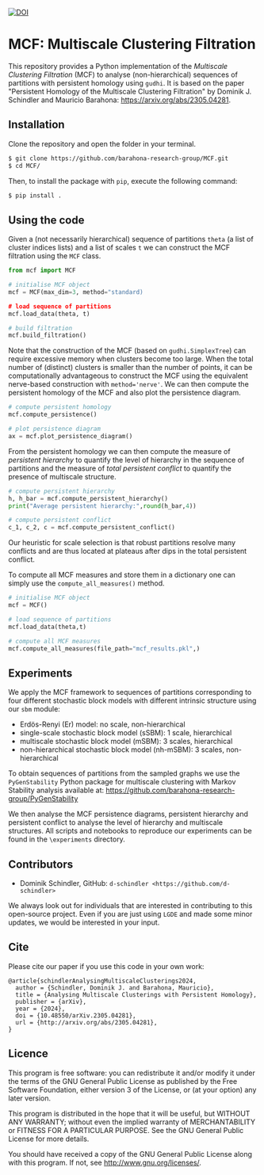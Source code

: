 [![DOI](https://zenodo.org/badge/486166159.svg)](https://zenodo.org/doi/10.5281/zenodo.12665882)

# MCF: Multiscale Clustering Filtration

This repository provides a Python implementation of the *Multiscale Clustering Filtration* (MCF) to analyse (non-hierarchical) sequences of partitions with persistent homology using `gudhi`. It is based on the paper "Persistent Homology of the Multiscale Clustering Filtration" by Dominik J. Schindler and Mauricio Barahona: https://arxiv.org/abs/2305.04281.


## Installation
Clone the repository and open the folder in your terminal. 

```bash
$ git clone https://github.com/barahona-research-group/MCF.git
$ cd MCF/
```

Then, to install the package with ``pip``, execute the following command:

```bash
$ pip install .
```

## Using the code

Given a (not necessarily hierarchical) sequence of partitions `theta` (a list of cluster indices lists) and a list of scales `t` we can construct the MCF filtration using the `MCF` class.

```Python
from mcf import MCF

# initialise MCF object
mcf = MCF(max_dim=3, method="standard)

# load sequence of partitions
mcf.load_data(theta, t)

# build filtration
mcf.build_filtration()
```

Note that the construction of the MCF (based on `gudhi.SimplexTree`) can require excessive memory when clusters become too large. When the total number of (distinct) clusters is smaller than the number of points, it can be computationally advantageous to construct the MCF using the equivalent nerve-based construction with `method='nerve'`. We can then compute the persistent homology of the MCF and also plot the persistence diagram.

```Python
# compute persistent homology
mcf.compute_persistence()

# plot persistence diagram
ax = mcf.plot_persistence_diagram()
```

From the persistent homology we can then compute the measure of *persistent hierarchy* to quantify the level of hierarchy in the sequence of partitions and the measure of *total persistent conflict* to quantify the presence of multiscale structure. 

```Python
# compute persistent hierarchy
h, h_bar = mcf.compute_persistent_hierarchy()
print("Average persistent hierarchy:",round(h_bar,4))

# compute persistent conflict
c_1, c_2, c = mcf.compute_persistent_conflict()
```

Our heuristic for scale selection is that robust partitions resolve many conflicts and are thus located at plateaus after dips in the total persistent conflict.

To compute all MCF measures and store them in a dictionary one can simply use the `compute_all_measures()` method.

```Python
# initialise MCF object
mcf = MCF()

# load sequence of partitions
mcf.load_data(theta,t)

# compute all MCF measures
mcf.compute_all_measures(file_path="mcf_results.pkl",)
```


## Experiments

We apply the MCF framework to sequences of partitions corresponding to four different stochastic block models with different intrinsic structure using our `sbm` module:

- Erdös-Renyi (Er) model: no scale, non-hierarchical
- single-scale stochastic block model (sSBM): 1 scale, hierarchical
- multiscale stochastic block model (mSBM): 3 scales, hierarchical
- non-hierarchical stochastic block model (nh-mSBM): 3 scales, non-hierarchical

To obtain sequences of partitions from the sampled graphs we use the `PyGenStability` Python package for multiscale clustering with Markov Stability analysis available at: https://github.com/barahona-research-group/PyGenStability

We then analyse the MCF persistence diagrams, persistent hierarchy and persistent conflict to analyse the level of hierarchy and multiscale structures. All scripts and notebooks to reproduce our experiments can be found in the `\experiments` directory.

## Contributors

- Dominik Schindler, GitHub: `d-schindler <https://github.com/d-schindler>`

We always look out for individuals that are interested in contributing to this open-source project. Even if you are just using `LGDE` and made some minor updates, we would be interested in your input.

## Cite

Please cite our paper if you use this code in your own work:

```
@article{schindlerAnalysingMultiscaleClusterings2024,
  author = {Schindler, Dominik J. and Barahona, Mauricio},
  title = {Analysing Multiscale Clusterings with Persistent Homology},
  publisher = {arXiv},
  year = {2024},
  doi = {10.48550/arXiv.2305.04281},
  url = {http://arxiv.org/abs/2305.04281},
}
```

## Licence

This program is free software: you can redistribute it and/or modify it under the terms of the GNU General Public License as published by the Free Software Foundation, either version 3 of the License, or (at your option) any later version.

This program is distributed in the hope that it will be useful, but WITHOUT ANY WARRANTY; without even the implied warranty of MERCHANTABILITY or FITNESS FOR A PARTICULAR PURPOSE. See the GNU General Public License for more details.

You should have received a copy of the GNU General Public License along with this program. If not, see http://www.gnu.org/licenses/.
